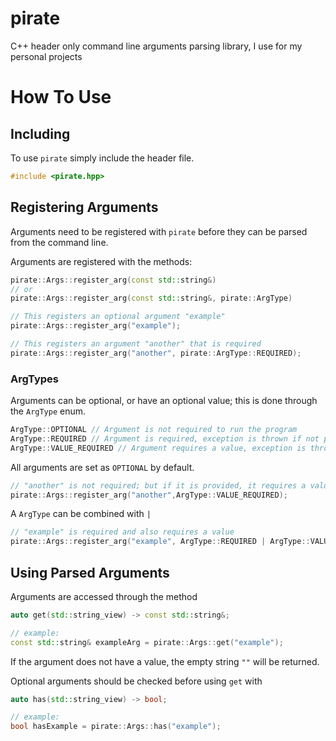 # pirate

C++ header only command line arguments parsing library, I use for my personal projects

# How To Use

## Including

To use `pirate` simply include the header file.

```c++
#include <pirate.hpp>
```

## Registering Arguments

Arguments need to be registered with `pirate` before they can be parsed from the command line.

Arguments are registered with the methods:
```c++
pirate::Args::register_arg(const std::string&)
// or
pirate::Args::register_arg(const std::string&, pirate::ArgType)
```

```c++
// This registers an optional argument "example"
pirate::Args::register_arg("example");

// This registers an argument "another" that is required
pirate::Args::register_arg("another", pirate::ArgType::REQUIRED);
```

### ArgTypes

Arguments can be optional, or have an optional value; this is done through the `ArgType` enum.

```c++
ArgType::OPTIONAL // Argument is not required to run the program
ArgType::REQUIRED // Argument is required, exception is thrown if not provided
ArgType::VALUE_REQUIRED // Argument requires a value, exception is thrown if not provided
```
All arguments are set as `OPTIONAL` by default.

```c++
// "another" is not required; but if it is provided, it requires a value
pirate::Args::register_arg("another",ArgType::VALUE_REQUIRED);
```

A `ArgType` can be combined with `|`
```c++
// "example" is required and also requires a value
pirate::Args::register_arg("example", ArgType::REQUIRED | ArgType::VALUE_REQUIRED);
```

## Using Parsed Arguments

Arguments are accessed through the method
```c++
auto get(std::string_view) -> const std::string&;

// example:
const std::string& exampleArg = pirate::Args::get("example");
```

If the argument does not have a value, the empty string `""` will be returned.

Optional arguments should be checked before using `get` with
```c++
auto has(std::string_view) -> bool;

// example:
bool hasExample = pirate::Args::has("example");
```
